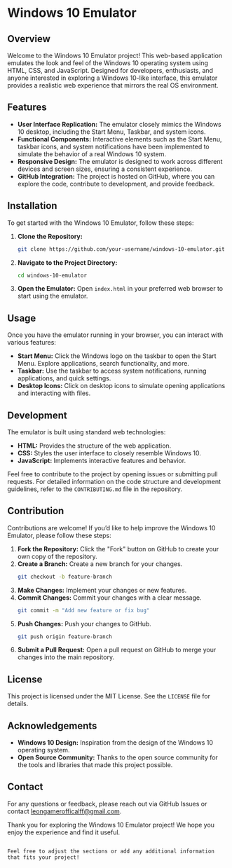# Windows 10 Emulator

## Overview

Welcome to the Windows 10 Emulator project! This web-based application emulates the look and feel of the Windows 10 operating system using HTML, CSS, and JavaScript. Designed for developers, enthusiasts, and anyone interested in exploring a Windows 10-like interface, this emulator provides a realistic web experience that mirrors the real OS environment.

## Features

- **User Interface Replication:** The emulator closely mimics the Windows 10 desktop, including the Start Menu, Taskbar, and system icons.
- **Functional Components:** Interactive elements such as the Start Menu, taskbar icons, and system notifications have been implemented to simulate the behavior of a real Windows 10 system.
- **Responsive Design:** The emulator is designed to work across different devices and screen sizes, ensuring a consistent experience.
- **GitHub Integration:** The project is hosted on GitHub, where you can explore the code, contribute to development, and provide feedback.

## Installation

To get started with the Windows 10 Emulator, follow these steps:

1. **Clone the Repository:**
   ```bash
   git clone https://github.com/your-username/windows-10-emulator.git
   ```
   
2. **Navigate to the Project Directory:**
   ```bash
   cd windows-10-emulator
   ```

3. **Open the Emulator:**
   Open `index.html` in your preferred web browser to start using the emulator.

## Usage

Once you have the emulator running in your browser, you can interact with various features:

- **Start Menu:** Click the Windows logo on the taskbar to open the Start Menu. Explore applications, search functionality, and more.
- **Taskbar:** Use the taskbar to access system notifications, running applications, and quick settings.
- **Desktop Icons:** Click on desktop icons to simulate opening applications and interacting with files.

## Development

The emulator is built using standard web technologies:

- **HTML:** Provides the structure of the web application.
- **CSS:** Styles the user interface to closely resemble Windows 10.
- **JavaScript:** Implements interactive features and behavior.

Feel free to contribute to the project by opening issues or submitting pull requests. For detailed information on the code structure and development guidelines, refer to the `CONTRIBUTING.md` file in the repository.

## Contribution

Contributions are welcome! If you’d like to help improve the Windows 10 Emulator, please follow these steps:

1. **Fork the Repository:** Click the "Fork" button on GitHub to create your own copy of the repository.
2. **Create a Branch:** Create a new branch for your changes.
   ```bash
   git checkout -b feature-branch
   ```
3. **Make Changes:** Implement your changes or new features.
4. **Commit Changes:** Commit your changes with a clear message.
   ```bash
   git commit -m "Add new feature or fix bug"
   ```
5. **Push Changes:** Push your changes to GitHub.
   ```bash
   git push origin feature-branch
   ```
6. **Submit a Pull Request:** Open a pull request on GitHub to merge your changes into the main repository.

## License

This project is licensed under the MIT License. See the `LICENSE` file for details.

## Acknowledgements

- **Windows 10 Design:** Inspiration from the design of the Windows 10 operating system.
- **Open Source Community:** Thanks to the open source community for the tools and libraries that made this project possible.

## Contact

For any questions or feedback, please reach out via GitHub Issues or contact [leongamerofficalff@gmail.com](mailto:leongamerofficalff@gmail.com).

Thank you for exploring the Windows 10 Emulator project! We hope you enjoy the experience and find it useful.
```

Feel free to adjust the sections or add any additional information that fits your project!

